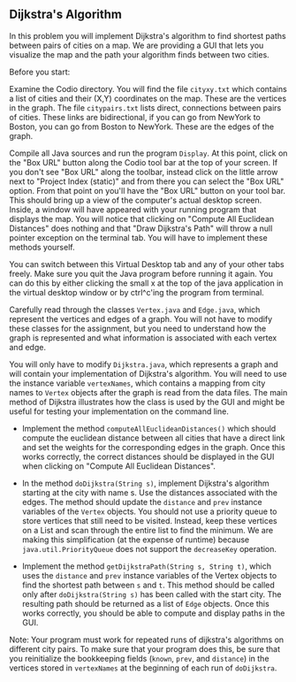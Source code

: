 ## Dijkstra's Algorithm

In this problem you will implement Dijkstra's algorithm to find shortest paths between pairs of cities on a map. We are providing a GUI that lets you visualize the map and the path your algorithm finds between two cities.

Before you start:

Examine the Codio directory.  You will find the file `cityxy.txt` which contains a list of cities and their (X,Y) coordinates on the map. These are the vertices in the graph. The file `citypairs.txt` lists direct, connections between pairs of cities. These links are bidirectional, if you can go from NewYork to Boston, you can go from Boston to NewYork. These are the edges of the graph.

Compile all Java sources and run the program `Display`. At this point, click on the "Box URL" button along the Codio tool bar at the top of your screen. If you don't see "Box URL" along the toolbar, instead click on the little arrow next to "Project Index (static)" and from there you can select the "Box URL" option. From that point on you'll have the "Box URL" button on your tool bar.  This should bring up a view of the computer's actual desktop screen. Inside, a window will have appeared with your running program that displays the map. You will notice that clicking on "Compute All Euclidean Distances" does nothing and that "Draw Dijkstra's Path" will throw a null pointer exception on the terminal tab. You will have to implement these methods yourself.

You can switch between this Virtual Desktop tab and any of your other tabs freely.  Make sure you quit the Java program before running it again. You can do this by either clicking the small x at the top of the java application in the virtual desktop window or by ctrl^c'ing the program from terminal.

Carefully read through the classes `Vertex.java` and `Edge.java`, which represent the vertices and edges of a graph. You will not have to modify these classes for the assignment, but you need to understand how the graph is represented and what information is associated with each vertex and edge.

You will only have to modify `Dijkstra.java`, which represents a graph and will contain your implementation of Dijkstra's algorithm. You will need to use the instance variable `vertexNames`, which contains a mapping from city names to `Vertex` objects after the graph is read from the data files. The main method of Dijkstra illustrates how the class is used by the GUI and might be useful for testing your implementation on the command line.

* Implement the method `computeAllEuclideanDistances()` which should compute the euclidean distance between all cities that have a direct link and set the weights for the corresponding edges in the graph. Once this works correctly, the correct distances should be displayed in the GUI when clicking on "Compute All Euclidean Distances".

* In the method `doDijkstra(String s)`, implement Dijkstra's algorithm starting at the city with name s. Use the distances associated with the edges. The method should update the `distance` and `prev` instance variables of the `Vertex` objects. You should not use a priority queue to store vertices that still need to be visited. Instead, keep these vertices on a List and scan through the entire list to find the minimum. We are making this simplification (at the expense of runtime) because `java.util.PriorityQueue` does not support the `decreaseKey` operation.

* Implement the method `getDijkstraPath(String s, String t)`, which uses the `distance` and `prev` instance variables of the Vertex objects to find the shortest path between `s` and `t`. This method should be called only after `doDijkstra(String s)` has been called with the start city. The resulting path should be returned as a list of `Edge` objects. Once this works correctly, you should be able to compute and display paths in the GUI.

Note: Your program must work for repeated runs of dijkstra's algorithms on different city pairs.  To make sure that your program does this, be sure that you reinitialize the bookkeeping fields (`known`, `prev`, and `distance`) in the vertices stored in `vertexNames` at the beginning of each run of `doDijkstra`. 
